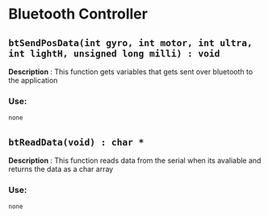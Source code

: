# Bluetooth Controller

## `btSendPosData(int gyro, int motor, int ultra, int lightH, unsigned long milli) : void`

**Description** : This function gets variables that gets sent over bluetooth to the application
### Use:
```c++
none
```

## `btReadData(void) : char *`

**Description** : This function reads data from the serial when its avaliable and returns the data as a char array
### Use:
```c++
none
```
